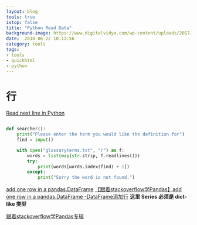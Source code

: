 ```yaml
---
layout: blog
tools: true
istop: false
title: "Python Read Data"
background-image: https://www.digitalvidya.com/wp-content/uploads/2017/04/Python-1170x630.jpg
date:  2018-06-22 10:13:56
category: tools
tags:
- tools
- quickhtml
- python
---
```


# 行

[Read next line in Python](https://stackoverflow.com/questions/33853900/read-next-line-in-python?rq=1)

```python

def searcher():
    print("Please enter the term you would like the definition for")
    find = input()

    with open("glossaryterms.txt", "r") as f:       
        words = list(map(str.strip, f.readlines()))
        try: 
            print(words[words.index(find) + 1])
        except:
            print("Sorry the word is not found.")
```

[add one row in a pandas.DataFrame](https://stackoverflow.com/questions/10715965/add-one-row-in-a-pandas-dataframe)
[【跟着stackoverflow学Pandas】add one row in a pandas.DataFrame -DataFrame添加行](https://blog.csdn.net/tanzuozhev/article/details/76735660)   **这里 Series 必须是 dict-like 类型**

[跟着stackoverflow学Pandas专辑](https://blog.csdn.net/column/details/16726.html)
